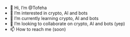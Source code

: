 - 👋 Hi, I’m @Tofeha
- 👀 I’m interested in crypto, AI and bots
- 🌱 I’m currently learning crypto, AI and bots
- 💞️ I’m looking to collaborate on crypto, AI and bots (yep)
- 📫 How to reach me (soon)

<!---
Tofeha/Tofeha is a ✨ special ✨ repository because its `README.md` (this file) appears on your GitHub profile.
You can click the Preview link to take a look at your changes.
--->
